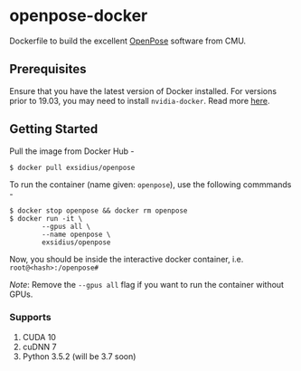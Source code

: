 # openpose-docker

Dockerfile to build the excellent [OpenPose](https://github.com/CMU-Perceptual-Computing-Lab/openpose) software from CMU.

## Prerequisites

Ensure that you have the latest version of Docker installed. For versions prior to 19.03, you may need to install `nvidia-docker`. Read more [here](https://github.com/NVIDIA/nvidia-docker).

## Getting Started

Pull the image from Docker Hub -

```
$ docker pull exsidius/openpose
```

To run the container (name given: `openpose`), use the following commmands -

```
$ docker stop openpose && docker rm openpose
$ docker run -it \
        --gpus all \
        --name openpose \
        exsidius/openpose
```

Now, you should be inside the interactive docker container, i.e.  
`root@<hash>:/openpose# `

_Note_: Remove the `--gpus all` flag if you want to run the container without GPUs.

### Supports

1. CUDA 10
2. cuDNN 7
3. Python 3.5.2 (will be 3.7 soon)
